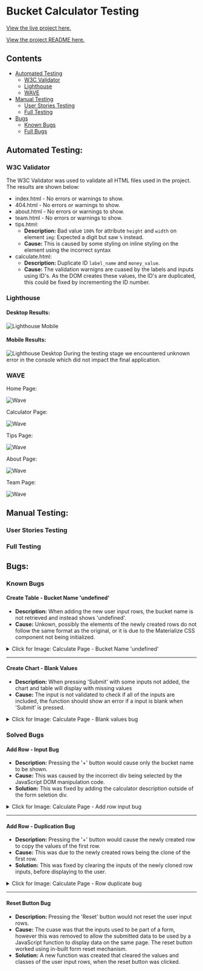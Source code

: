 # Bucket Calculator Testing

[View the live project here.](https://mariamar95.github.io/jan-hackathon/)

[View the project README here.](README.md)

## Contents
* [Automated Testing](#automated-testing)
    * [W3C Validator](#w3c-validator)
    * [Lighthouse](#lighthouse)
    * [WAVE](#wave)
* [Manual Testing](#manual-testing)
    * [User Stories Testing](#user-stories-testing)
    * [Full Testing](#full-testing)
* [Bugs](#bugs)
    * [Known Bugs](#known-bugs)
    * [Full Bugs](#solved-bugs)

## Automated Testing:
### W3C Validator
The W3C Validator was used to validate all HTML files used in the project. The results are shown below:

- index.html - No errors or warnings to show.
- 404.html - No errors or warnings to show.
- about.html - No errors or warnings to show.
- team.html - No errors or warnings to show.
- tips.html:
    - **Description:** Bad value `100%` for attribute `height` and `width` on element `img`: Expected a digit but saw `%` instead.
    - **Cause:** This is caused by some styling on inline styling on the element using the incorrect syntax
- calculate.html:
    - **Description:** Duplicate ID `label_name` and `money_value`.
    - **Cause:** The validation warnigns are cuased by the labels and inputs using ID's. As the DOM creates these values, the ID's are duplicated, this could be fixed by incrementing the ID number.
### Lighthouse
#### Desktop Results:
![Lighthouse Mobile](./assets/imgs/testing/lighthouse-mobile.PNG)

#### Mobile Results:
![Lighthouse Desktop](./assets/imgs/testing/lighthouse-desktop.PNG)
During the testing stage we encountered unknown error in the console which did not impact the final application.

### WAVE
Home Page:

![Wave](./assets/imgs/testing/wave-home.PNG)

Calculator Page:

![Wave](./assets/imgs/testing/wave-calculator.PNG)

Tips Page:

![Wave](./assets/imgs/testing/wave-tips.PNG)

About Page:

![Wave](./assets/imgs/testing/wave-about.PNG)

Team Page:

![Wave](./assets/imgs/testing/wave-team.PNG)

## Manual Testing:
### User Stories Testing


### Full Testing

## Bugs:
### Known Bugs
#### Create Table - Bucket Name 'undefined'
- **Description:** When adding the new user input rows, the bucket name is not retrieved and instead shows 'undefined'.
- **Cause:** Unkown, possibly the elements of the newly created rows do not follow the same format as the original, or it is due to the Materialize CSS component not being initialized.

<details>
<summary>Click for Image: Calculate Page - Bucket Name 'undefined'</summary>

![Bucket Name 'undefined' bug](assets/imgs/testing/bug-blank-inputs.png)

</details>

****

#### Create Chart - Blank Values
- **Description:** When pressing 'Submit' with some inputs not added, the chart and table will display with missing values
- **Cause:** The input is not validated to check if all of the inputs are included, the function should show an error if a input is blank when 'Submit' is pressed.

<details>
<summary>Click for Image: Calculate Page - Blank values bug</summary>

![Blank values bug](assets/imgs/testing/bug-blank-inputs.png)

</details>

### Solved Bugs
#### Add Row - Input Bug
- **Description:** Pressing the '+' button would cause only the bucket name to be shown.
- **Cause:** This was caused by the incorrect div being selected by the JavaScript DOM manipulation code.
- **Solution:** This was fixed by adding the calculator description outside of the form seletion div.

<details>
<summary>Click for Image: Calculate Page - Add row input bug</summary>

![Add new row input bug](assets/imgs/testing/bug-add-row.png)

</details>

***

#### Add Row - Duplication Bug
- **Description:** Pressing the '+' button would cause the newly created row to copy the values of the first row.
- **Cause:** This was due to the newly created rows being the clone of the first row.
- **Solution:** This was fixed by clearing the inputs of the newly cloned row inputs, before displaying to the user.

<details>
<summary>Click for Image: Calculate Page - Row duplicate bug</summary>

![Add new row duplication bug](assets/imgs/testing/bug-duplicate-row.png)

</details>

***

#### Reset Button Bug
- **Description:** Pressing the 'Reset' button would not reset the user input rows.
- **Cause:** The cuase was that the inputs used to be part of a form, however this was removed to allow the submitted data to be used by a JavaScript function to display data on the same page. The reset button worked using in-built form reset mechanism.
- **Solution:** A new function was created that cleared the values and classes of the user input rows, when the reset button was clicked.
